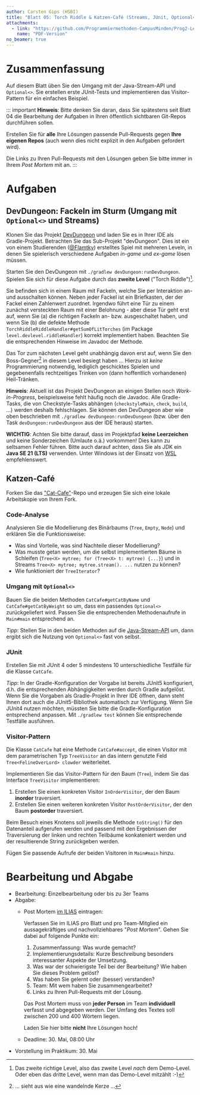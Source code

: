 ```yaml
---
author: Carsten Gips (HSBI)
title: "Blatt 05: Torch Riddle & Katzen-Café (Streams, JUnit, Optional<>, Visitor)"
attachments:
  - link: "https://github.com/Programmiermethoden-CampusMinden/Prog2-Lecture/blob/_pdf/homework/b05.pdf"
    name: "PDF-Version"
no_beamer: true
---
```


<!--  pandoc -s -f markdown -t markdown+smart-grid_tables-multiline_tables-simple_tables --columns=94 --reference-links=true  b05.md  -o xxx.md  -->

# Zusammenfassung

Auf diesem Blatt üben Sie den Umgang mit der Java-Stream-API und `Optional<>`. Sie erstellen
erste JUnit-Tests und implementieren das Visitor-Pattern für ein einfaches Beispiel.

::: important
**Hinweis**: Bitte denken Sie daran, dass Sie spätestens seit Blatt 04 die Bearbeitung der
Aufgaben in Ihren öffentlich sichtbaren Git-Repos durchführen sollen.

Erstellen Sie für **alle** Ihre Lösungen passende Pull-Requests gegen **Ihre eigenen Repos**
(auch wenn dies nicht explizit in den Aufgaben gefordert wird).

Die Links zu Ihren Pull-Requests mit den Lösungen geben Sie bitte immer in Ihrem *Post Mortem*
mit an.
:::

# Aufgaben

## DevDungeon: Fackeln im Sturm (Umgang mit `Optional<>` und Streams)

Klonen Sie das Projekt [DevDungeon] und laden Sie es in Ihrer IDE als Gradle-Projekt.
Betrachten Sie das Sub-Projekt "devDungeon". Dies ist ein von einem Studierenden ([\@Flamtky])
erstelltes Spiel mit mehreren Leveln, in denen Sie spielerisch verschiedene Aufgaben *in-game*
und *ex-game* lösen müssen.

Starten Sie den DevDungeon mit `./gradlew devDungeon:runDevDungeon`. Spielen Sie sich für
diese Aufgabe durch das **zweite Level** ("Torch Riddle")[^1].

Sie befinden sich in einem Raum mit Fackeln, welche Sie per Interaktion an- und ausschalten
können. Neben jeder Fackel ist ein Briefkasten, der der Fackel einen Zahlenwert zuordnet.
Irgendwo führt eine Tür zu einem zunächst versteckten Raum mit einer Belohnung - aber diese
Tür geht erst auf, wenn Sie (a) die richtigen Fackeln an- bzw. ausgeschaltet haben, und wenn
Sie (b) die defekte Methode `TorchRiddleRiddleHandler#getSumOfLitTorches` (im Package
`level.devlevel.riddleHandler`) korrekt implementiert haben. Beachten Sie die entsprechenden
Hinweise im Javadoc der Methode.

Das Tor zum nächsten Level geht unabhängig davon erst auf, wenn Sie den Boss-Gegner[^2] in
diesem Level besiegt haben ... Hierzu ist *keine* Programmierung notwendig, lediglich
geschicktes Spielen und gegebenenfalls rechtzeitiges Trinken von (dann hoffentlich
vorhandenen) Heil-Tränken.

**Hinweis**: Aktuell ist das Projekt DevDungeon an einigen Stellen noch *Work-in-Progress*,
beispielsweise fehlt häufig noch die Javadoc. Alle Gradle-Tasks, die von Checkstyle-Tasks
abhängen (`checkstyleMain`, `check`, `build`, ...) werden deshalb fehlschlagen. Sie können den
DevDungeon aber wie oben beschrieben mit `./gradlew devDungeon:runDevDungeon` (bzw. über den
Task `devDungeon:runDevDungeon` aus der IDE heraus) starten.

**WICHTIG**: Achten Sie bitte darauf, dass im Projektpfad **keine Leerzeichen** und keine
Sonderzeichen (Umlaute o.ä.) vorkommen! Dies kann zu seltsamen Fehler führen. Bitte auch
darauf achten, dass Sie als JDK ein **Java SE 21 (LTS)** verwenden. Unter Windows ist der
Einsatz von [WSL] empfehlenswert.

## Katzen-Café

Forken Sie das ["Cat-Cafe"]-Repo und erzeugen Sie sich eine lokale Arbeitskopie von Ihrem
Fork.

### Code-Analyse

Analysieren Sie die Modellierung des Binärbaums (`Tree`, `Empty`, `Node`) und erklären Sie die
Funktionsweise:

- Was sind Vorteile, was sind Nachteile dieser Modellierung?
- Was musste getan werden, um die selbst implementierten Bäume in Schleifen
  (`Tree<X> mytree; for (Tree<X> t: mytree) {...}`) und in Streams
  `Tree<X> mytree; mytree.stream(). ...` nutzen zu können?
- Wie funktioniert der `TreeIterator`?

### Umgang mit `Optional<>`

Bauen Sie die beiden Methoden `CatCafe#getCatByName` und `CatCafe#getCatByWeight` so um, dass
ein passendes `Optional<>` zurückgeliefert wird. Passen Sie die entsprechenden Methodenaufrufe
in `Main#main` entsprechend an.

*Tipp*: Stellen Sie in den beiden Methoden auf die [Java-Stream-API] um, dann ergibt sich die
Nutzung von `Optional<>` fast von selbst.

### JUnit

Erstellen Sie mit JUnit 4 oder 5 mindestens 10 unterschiedliche Testfälle für die Klasse
`CatCafe`.

*Tipp*: In der Gradle-Konfiguration der Vorgabe ist bereits JUnit5 konfiguriert, d.h. die
entsprechenden Abhängigkeiten werden durch Gradle aufgelöst. Wenn Sie die Vorgaben als
Gradle-Projekt in Ihrer IDE öffnen, dann steht Ihnen dort auch die JUnit5-Bibliothek
automatisch zur Verfügung. Wenn Sie JUnit4 nutzen möchten, müssten Sie bitte die
Gradle-Konfiguration entsprechend anpassen. Mit `./gradlew test` können Sie entsprechende
Testfälle ausführen.

### Visitor-Pattern

Die Klasse `CatCafe` hat eine Methode `CatCafe#accept`, die einen Visitor mit dem
parametrischen Typ `TreeVisitor` an das intern genutzte Feld `Tree<FelineOverLord> clowder`
weiterleitet.

Implementieren Sie das Visitor-Pattern für den Baum (`Tree`), indem Sie das Interface
`TreeVisitor` implementieren:

1.  Erstellen Sie einen konkreten Visitor `InOrderVisitor`, der den Baum **inorder**
    traversiert.
2.  Erstellen Sie einen weiteren konkreten Visitor `PostOrderVisitor`, der den Baum
    **postorder** traversiert.

Beim Besuch eines Knotens soll jeweils die Methode `toString()` für den Datenanteil aufgerufen
werden und passend mit den Ergebnissen der Traversierung der linken und rechten Teilbäume
konkateniert werden und der resultierende String zurückgeben werden.

Fügen Sie passende Aufrufe der beiden Visitoren in `Main#main` hinzu.

# Bearbeitung und Abgabe

- Bearbeitung: Einzelbearbeitung oder bis zu 3er Teams
- Abgabe:
  - Post Mortem [im ILIAS] eintragen:

    Verfassen Sie im ILIAS pro Blatt und pro Team-Mitglied ein aussagekräftiges und
    nachvollziehbares "*Post Mortem*". Gehen Sie dabei auf folgende Punkte ein:

    1.  Zusammenfassung: Was wurde gemacht?
    2.  Implementierungsdetails: Kurze Beschreibung besonders interessanter Aspekte der
        Umsetzung.
    3.  Was war der schwierigste Teil bei der Bearbeitung? Wie haben Sie dieses Problem
        gelöst?
    4.  Was haben Sie gelernt oder (besser) verstanden?
    5.  Team: Mit wem haben Sie zusammengearbeitet?
    6.  Links zu Ihren Pull-Requests mit der Lösung.

    Das Post Mortem muss von **jeder Person** im Team **individuell** verfasst und abgegeben
    werden. Der Umfang des Textes soll zwischen 200 und 400 Wörtern liegen.

    Laden Sie hier bitte **nicht** Ihre Lösungen hoch!

  - Deadline: 30. Mai, 08:00 Uhr
- Vorstellung im Praktikum: 30. Mai

[^1]: Das zweite richtige Level, also das zweite Level *nach* dem Demo-Level. Oder eben das
    dritte Level, wenn man das Demo-Level mitzählt :-)

[^2]: ... sieht aus wie eine wandelnde Kerze ...

  [DevDungeon]: https://github.com/Dungeon-CampusMinden/dev-dungeon
  [\@Flamtky]: https://github.com/Flamtky
  [WSL]: https://learn.microsoft.com/en-us/windows/wsl/install
  ["Cat-Cafe"]: https://github.com/Programmiermethoden-CampusMinden/prog2_ybel_catcafe
  [Java-Stream-API]: https://dev.java/learn/api/streams/
  [im ILIAS]: https://www.hsbi.de/elearning/goto.php?target=exc_1514856&client_id=FH-Bielefeld
